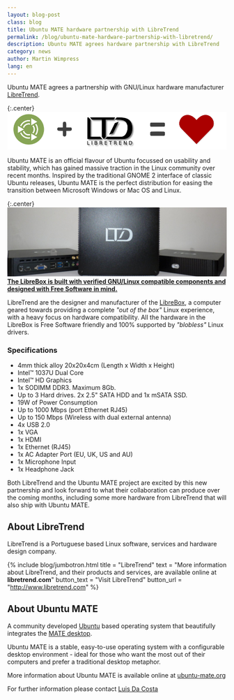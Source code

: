 ```yaml
---
layout: blog-post
class: blog
title: Ubuntu MATE hardware partnership with LibreTrend
permalink: /blog/ubuntu-mate-hardware-partnership-with-libretrend/
description: Ubuntu MATE agrees hardware partnership with LibreTrend
category: news
author: Martin Wimpress
lang: en
---
```


Ubuntu MATE agrees a partnership with GNU/Linux hardware manufacturer [LibreTrend](http://www.libretrend.com/en/).

{:.center}
![Ubuntu MATE and LibreTrend](/images/blog/merch/libretrend/ubuntu-mate-libretrend.png)

Ubuntu MATE is an official flavour of Ubuntu focussed on usability and
stability, which has gained massive traction in the Linux community
over recent months. Inspired by the traditional GNOME 2 interface of
classic Ubuntu releases, Ubuntu MATE is the perfect distribution for
easing the transition between Microsoft Windows or Mac OS and Linux.

{:.center}
![LibreBox](/images/blog/merch/libretrend/librebox-topbanner.jpg)
**[The LibreBox is built with verified GNU/Linux compatible components and designed with Free Software in mind.](http://www.libretrend.com/en/store/librebox)**

LibreTrend are the designer and manufacturer of the [LibreBox](http://www.libretrend.com/en/hardware),
a computer geared towards providing a complete *"out of the box"* Linux
experience, with a heavy focus on hardware compatibility. All the hardware in
the LibreBox is Free Software friendly and 100% supported by *"blobless"* Linux drivers.


### Specifications

* 4mm thick alloy 20x20x4cm (Length x Width x Height)
* Intel™ 1037U Dual Core
* Intel™ HD Graphics
* 1x SODIMM DDR3. Maximum 8Gb.
* Up to 3 Hard drives. 2x 2.5" SATA HDD and 1x mSATA SSD.
* 19W of Power Consumption
* Up to 1000 Mbps (port Ethernet RJ45)
* Up to 150 Mbps (Wireless with dual external antenna)
* 4x USB 2.0</li>
* 1x VGA
* 1x HDMI
* 1x Ethernet (RJ45)
* 1x AC Adapter Port (EU, UK, US and AU)
* 1x Microphone Input
* 1x Headphone Jack

Both LibreTrend and the Ubuntu MATE project are excited by this new
partnership and look forward to what their collaboration can produce
over the coming months, including some more hardware from LibreTrend
that will also ship with Ubuntu MATE.

## About LibreTrend

LibreTrend is a Portuguese based Linux software, services and hardware design company.

{% include blog/jumbotron.html
    title = "LibreTrend"
    text = "More information about LibreTrend, and their products and services, are available online at **libretrend.com**"
    button_text = "Visit LibreTrend"
    button_url = "http://www.libretrend.com"
%}


## About Ubuntu MATE

A community developed [Ubuntu](http://www.ubuntu.com) based operating
system that beautifully integrates the [MATE desktop](http://mate-desktop.org).

Ubuntu MATE is a stable, easy-to-use operating system with a
configurable desktop environment - ideal for those who want the most
out of their computers and prefer a traditional desktop metaphor.

More information about Ubuntu MATE is available online at [ubuntu-mate.org](https://ubuntu-mate.org)

For further information please contact [Luis Da Costa](http://www.libretrend.com/en/contact)
